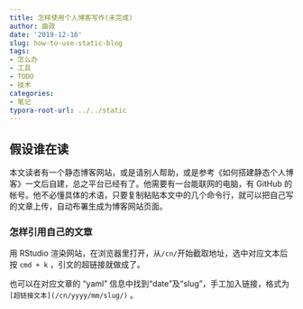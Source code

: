 ```yaml
---
title: 怎样使用个人博客写作(未完成)
author: 曲政
date: '2019-12-16'
slug: how-to-use-static-blog
tags:
- 怎么办
- 工具
- TODO
- 技术
categories:
- 笔记
typora-root-url: ../../static
---
```


## 假设谁在读

本文读者有一个静态博客网站，或是请别人帮助，或是参考《如何搭建静态个人博客》一文后自建，总之平台已经有了。他需要有一台能联网的电脑，有 GitHub 的帐号。他不必懂具体的术语，只要复制粘贴本文中的几个命令行，就可以把自己写的文章上传，自动布署生成为博客网站页面。

### 怎样引用自己的文章

用 RStudio 渲染网站，在浏览器里打开，从`/cn/`开始截取地址，选中对应文本后按 `cmd + k` ，引文的超链接就做成了。

也可以在对应文章的 “yaml” 信息中找到“date”及“slug”，手工加入链接，格式为 `[超链接文本](/cn/yyyy/mm/slug/)` 。

